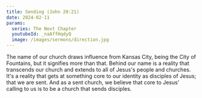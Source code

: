```yaml
---
title: Sending (John 20:21)
date: 2024-02-11
params:
  series: The Next Chapter
  youtubeId: _naAffHqdyQ
  image: /images/sermons/direction.jpg
---
```


The name of our church draws influence from Kansas City, being the City of Fountains, but it signifies more than that. Behind our name is a reality that transcends our church and extends to all of Jesus's people and churches. It's a reality that gets at something core to our identity as disciples of Jesus; that we are sent. And as a sent church, we believe that core to Jesus' calling to us is to be a church that sends disciples.